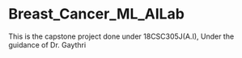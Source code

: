 # Breast_Cancer_ML_AILab
This is the capstone project done under 18CSC305J(A.I), Under the guidance of Dr. Gaythri
